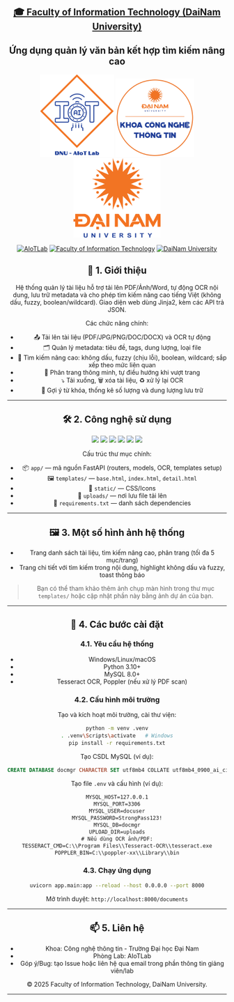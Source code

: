 <h2 align="center">
    <a href="https://dainam.edu.vn/vi/khoa-cong-nghe-thong-tin">
    🎓 Faculty of Information Technology (DaiNam University)
    </a>
</h2>
<h2 align="center">
   Ứng dụng quản lý văn bản kết hợp tìm kiếm nâng cao
</h2>
<div align="center">
    <p align="center">
        <img src="docs/aiotlab_logo.png" alt="AIoTLab Logo" width="170"/>
        <img src="docs/fitdnu_logo.png" alt="AIoTLab Logo" width="180"/>
        <img src="docs/dnu_logo.png" alt="DaiNam University Logo" width="200"/>
    </p>

[![AIoTLab](https://img.shields.io/badge/AIoTLab-green?style=for-the-badge)](https://www.facebook.com/DNUAIoTLab)
[![Faculty of Information Technology](https://img.shields.io/badge/Faculty%20of%20Information%20Technology-blue?style=for-the-badge)](https://dainam.edu.vn/vi/khoa-cong-nghe-thong-tin)
[![DaiNam University](https://img.shields.io/badge/DaiNam%20University-orange?style=for-the-badge)](https://dainam.edu.vn)


## 📖 1. Giới thiệu

Hệ thống quản lý tài liệu hỗ trợ tải lên PDF/Ảnh/Word, tự động OCR nội dung, lưu trữ metadata và cho phép tìm kiếm nâng cao tiếng Việt (không dấu, fuzzy, boolean/wildcard). Giao diện web dùng Jinja2, kèm các API trả JSON.

Các chức năng chính:
- 📤 Tải lên tài liệu (PDF/JPG/PNG/DOC/DOCX) và OCR tự động
- 🗂️ Quản lý metadata: tiêu đề, tags, dung lượng, loại file
- 🔎 Tìm kiếm nâng cao: không dấu, fuzzy (chịu lỗi), boolean, wildcard; sắp xếp theo mức liên quan
- 🧭 Phân trang thông minh, tự điều hướng khi vượt trang
- ⤵️ Tải xuống, 🗑️ xóa tài liệu, ♻️ xử lý lại OCR
- 🧾 Gợi ý từ khóa, thống kê số lượng và dung lượng lưu trữ

---

## 🛠️ 2. Công nghệ sử dụng

<p align="center">
  <img src="https://img.shields.io/badge/FastAPI-009688?style=for-the-badge&logo=fastapi&logoColor=white" />
  <img src="https://img.shields.io/badge/Python-3.10%2B-3776AB?style=for-the-badge&logo=python&logoColor=white" />
  <img src="https://img.shields.io/badge/MySQL-8.0%2B-4479A1?style=for-the-badge&logo=mysql&logoColor=white" />
  <img src="https://img.shields.io/badge/SQLAlchemy-1.4%2B-4E8EA2?style=for-the-badge&logo=python&logoColor=white" />
  <img src="https://img.shields.io/badge/TesseractOCR-Python-5A0FC8?style=for-the-badge" />
  <img src="https://img.shields.io/badge/Jinja2-Templates-DD4B39?style=for-the-badge&logo=jinja&logoColor=white" />
</p>

Cấu trúc thư mục chính:
- 📦 `app/` — mã nguồn FastAPI (routers, models, OCR, templates setup)
- 🖼️ `templates/` — `base.html`, `index.html`, `detail.html`
- 🎨 `static/` — CSS/Icons
- 📁 `uploads/` — nơi lưu file tải lên
- 📄 `requirements.txt` — danh sách dependencies

---

## 🖼️ 3. Một số hình ảnh hệ thống

- Trang danh sách tài liệu, tìm kiếm nâng cao, phân trang (tối đa 5 mục/trang)
- Trang chi tiết với tìm kiếm trong nội dung, highlight không dấu và fuzzy, toast thông báo

> Bạn có thể tham khảo thêm ảnh chụp màn hình trong thư mục `templates/` hoặc cập nhật phần này bằng ảnh dự án của bạn.

---

## 🧭 4. Các bước cài đặt

### 4.1. Yêu cầu hệ thống
- Windows/Linux/macOS
- Python 3.10+
- MySQL 8.0+
- Tesseract OCR, Poppler (nếu xử lý PDF scan)

### 4.2. Cấu hình môi trường
Tạo và kích hoạt môi trường, cài thư viện:
```bash
python -m venv .venv
. .venv\Scripts\activate   # Windows
pip install -r requirements.txt
```

Tạo CSDL MySQL (ví dụ):
```sql
CREATE DATABASE docmgr CHARACTER SET utf8mb4 COLLATE utf8mb4_0900_ai_ci;
```

Tạo file `.env` và cấu hình (ví dụ):
```
MYSQL_HOST=127.0.0.1
MYSQL_PORT=3306
MYSQL_USER=docuser
MYSQL_PASSWORD=StrongPass123!
MYSQL_DB=docmgr
UPLOAD_DIR=uploads
# Nếu dùng OCR ảnh/PDF:
TESSERACT_CMD=C:\\Program Files\\Tesseract-OCR\\tesseract.exe
POPPLER_BIN=C:\\poppler-xx\\Library\\bin
```

### 4.3. Chạy ứng dụng
```bash
uvicorn app.main:app --reload --host 0.0.0.0 --port 8000
```
Mở trình duyệt: `http://localhost:8000/documents`

---

## 📫 5. Liên hệ
- Khoa: Công nghệ thông tin - Trường Đại học Đại Nam
- Phòng Lab: AIoTLab
- Góp ý/Bug: tạo Issue hoặc liên hệ qua email trong phần thông tin giảng viên/lab

<p align="center">© 2025 Faculty of Information Technology, DaiNam University.</p>

---
